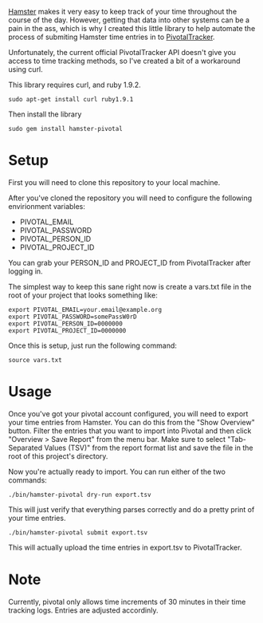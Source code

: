 [Hamster](http://projecthamster.wordpress.com/) makes it very easy to keep track of your time throughout the course of the day.
However, getting that data into other systems can be a pain in the ass, which is why I created this little library to help automate
the process of submiting Hamster time entries in to [PivotalTracker](https://www.pivotaltracker.com/).

Unfortunately, the current official PivotalTracker API doesn't give you access to time tracking methods, so I've created a bit of a workaround
using curl.  

This library requires curl, and ruby 1.9.2.

    sudo apt-get install curl ruby1.9.1

Then install the library

    sudo gem install hamster-pivotal

Setup
=====

First you will need to clone this repository to your local machine.

After you've cloned the repository you will need to configure the following envirionment variables:

* PIVOTAL_EMAIL
* PIVOTAL_PASSWORD
* PIVOTAL_PERSON_ID
* PIVOTAL_PROJECT_ID

You can grab your PERSON_ID and PROJECT_ID from PivotalTracker after logging in.

The simplest way to keep this sane right now is create a vars.txt file in the root of your project 
that looks something like:

    export PIVOTAL_EMAIL=your.email@example.org
    export PIVOTAL_PASSWORD=somePassW0rD
    export PIVOTAL_PERSON_ID=0000000
    export PIVOTAL_PROJECT_ID=0000000

Once this is setup, just run the following command:

    source vars.txt

Usage
=====

Once you've got your pivotal account configured, you will need to export your time entries from Hamster.
You can do this from the "Show Overview" button.  Filter the entries that you want to import into Pivotal and
then click "Overview > Save Report" from the menu bar.  Make sure to select "Tab-Separated Values (TSV)" from
the report format list and save the file in the root of this project's directory.

Now you're actually ready to import.  You can run either of the two commands:

    ./bin/hamster-pivotal dry-run export.tsv

This will just verify that everything parses correctly and do a pretty print of your time entries.

    ./bin/hamster-pivotal submit export.tsv

This will actually upload the time entries in export.tsv to PivotalTracker.

Note
====

Currently, pivotal only allows time increments of 30 minutes in their time tracking logs. Entries are adjusted accordinly.
